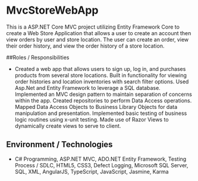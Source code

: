 # MvcStoreWebApp

This is a ASP.NET Core MVC project utilizing Entity Framework Core to create a Web Store Application that allows a user to create an account then view orders by user and store location. The user can create an order, view their order history, and view the order history of a store location.

##Roles / Responsibilities
* Created a web app that allows users to sign up, log in, and purchases products from several store locations.
Built in functionality for viewing order histories and location inventories with search filter options.
Used Asp.Net and Entity Framework to leverage a SQL database.
Implemented an MVC  design pattern to maintain separation of concerns within the app.
Created repositories to perform Data Access operations.
Mapped Data Access Objects to Business Library Objects for data manipulation and presentation.
Implemented basic testing of business logic routines using x-unit testing.
Made use of Razor Views to dynamically create views to serve to client.



## Environment / Technologies
* C# Programming, ASP.NET MVC, ADO.NET Entity Framework, Testing Process / SDLC, HTML5, CSS3, Defect Logging, Microsoft SQL Server, SQL, XML, AngularJS, TypeScript, JavaScript, Jasmine, Karma
